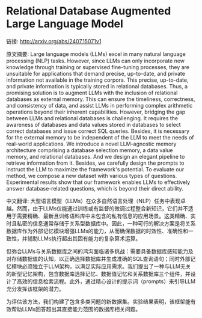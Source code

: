 # Relational Database Augmented Large Language Model

链接: http://arxiv.org/abs/2407.15071v1

原文摘要:
Large language models (LLMs) excel in many natural language processing (NLP)
tasks. However, since LLMs can only incorporate new knowledge through training
or supervised fine-tuning processes, they are unsuitable for applications that
demand precise, up-to-date, and private information not available in the
training corpora. This precise, up-to-date, and private information is
typically stored in relational databases. Thus, a promising solution is to
augment LLMs with the inclusion of relational databases as external memory.
This can ensure the timeliness, correctness, and consistency of data, and
assist LLMs in performing complex arithmetic operations beyond their inherent
capabilities. However, bridging the gap between LLMs and relational databases
is challenging. It requires the awareness of databases and data values stored
in databases to select correct databases and issue correct SQL queries.
Besides, it is necessary for the external memory to be independent of the LLM
to meet the needs of real-world applications. We introduce a novel LLM-agnostic
memory architecture comprising a database selection memory, a data value
memory, and relational databases. And we design an elegant pipeline to retrieve
information from it. Besides, we carefully design the prompts to instruct the
LLM to maximize the framework's potential. To evaluate our method, we compose a
new dataset with various types of questions. Experimental results show that our
framework enables LLMs to effectively answer database-related questions, which
is beyond their direct ability.

中文翻译:
大型语言模型（LLMs）在众多自然语言处理（NLP）任务中表现卓越。然而，由于LLMs仅能通过训练或有监督的微调过程整合新知识，它们并不适用于需要精确、最新且训练语料库中未包含的私有信息的应用场景。这类精确、实时且私密的信息通常存储于关系型数据库中。因此，一种可行的解决方案是将关系数据库作为外部记忆模块增强LLMs的能力，从而确保数据的时效性、准确性和一致性，并辅助LLMs执行超出其固有能力的复杂算术运算。

但弥合LLMs与关系数据库之间的鸿沟面临诸多挑战：需要具备数据库感知能力及对存储数据值的认知，以正确选择数据库并生成准确的SQL查询语句；同时外部记忆模块必须独立于LLM架构，以满足实际应用需求。我们提出了一种与LLM无关的新型记忆架构，包含数据库选择记忆、数据值记忆和关系数据库三个组件，并设计了高效的信息检索流程。此外，通过精心设计的提示词（prompts）来引导LLM充分发挥该框架的潜力。

为评估该方法，我们构建了包含多类问题的新数据集。实验结果表明，该框架能有效帮助LLMs回答超出其直接能力范围的数据库相关问题。
